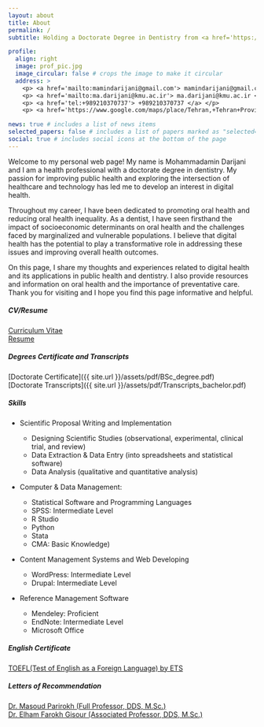 ```yaml
---
layout: about
title: About
permalink: /
subtitle: Holding a Doctorate Degree in Dentistry from <a href='https://en.wikipedia.org/wiki/Kerman_University_of_Medical_Sciences'> Kerman University of Medical Sciences </a>, <a href='https://www.google.com/maps/place/Kerman,+Kerman+Province,+Iran/@30.2766089,56.9968987,12z/data=!4m6!3m5!1s0x3f021851dbb1d0d1:0xcd1f7455f5d78eb6!8m2!3d30.2839379!4d57.0833628!16zL20vMDNncGtn'> Kerman, Iran </a>

profile:
  align: right
  image: prof_pic.jpg
  image_circular: false # crops the image to make it circular
  address: >
    <p> <a href='mailto:mamindarijani@gmail.com'> mamindarijani@gmail.com </a> </p>
    <p> <a href='mailto:ma.darijani@kmu.ac.ir'> ma.darijani@kmu.ac.ir </a> </p>
    <p> <a href='tel:+989210370737'> +989210370737 </a> </p>
    <p> <a href='https://www.google.com/maps/place/Tehran,+Tehran+Province,+Iran/@35.7075737,51.3476552,11z/data=!3m1!4b1!4m6!3m5!1s0x3f8e00491ff3dcd9:0xf0b3697c567024bc!8m2!3d35.7218583!4d51.3346954!16zL20vMGZ0bHg'> Tehran, Iran </a> </p>

news: true # includes a list of news items
selected_papers: false # includes a list of papers marked as "selected={true}"
social: true # includes social icons at the bottom of the page
---
```


Welcome to my personal web page! My name is Mohammadamin Darijani and I am a health professional with a doctorate degree in dentistry. My passion for improving public health and exploring the intersection of healthcare and technology has led me to develop an interest in digital health.

Throughout my career, I have been dedicated to promoting oral health and reducing oral health inequality. As a dentist, I have seen firsthand the impact of socioeconomic determinants on oral health and the challenges faced by marginalized and vulnerable populations. I believe that digital health has the potential to play a transformative role in addressing these issues and improving overall health outcomes.

On this page, I share my thoughts and experiences related to digital health and its applications in public health and dentistry. I also provide resources and information on oral health and the importance of preventative care. Thank you for visiting and I hope you find this page informative and helpful.








##### CV/Resume
[Curriculum Vitae](https://drive.google.com/file/d/10CaE62SCxMwSfPhmFCNJbpt4Rbko7hRS/view?usp=share_link)  
[Resume](https://drive.google.com/file/d/1qtIZU1ph_XFNdA312VnQZl8ud3zMy1Hx/view?usp=share_link)
##### Degrees Certificate and Transcripts
[Doctorate Certificate]({{ site.url }}/assets/pdf/BSc_degree.pdf)  
[Doctorate Transcripts]({{ site.url }}/assets/pdf/Transcripts_bachelor.pdf)  

##### Skills

* Scientific Proposal Writing and Implementation
  - Designing Scientific Studies (observational, experimental, clinical trial, and review)
  - Data Extraction & Data Entry (into spreadsheets and statistical software) 
  - Data Analysis (qualitative and quantitative analysis)
  
* Computer & Data Management:
  - Statistical Software and Programming Languages 
  - SPSS: Intermediate Level 
  - R Studio 
  - Python
  - Stata
  - CMA: Basic Knowledge)

* Content Management Systems and Web Developing 
  - WordPress: Intermediate Level 
  - Drupal: Intermediate Level
  
* Reference Management Software 
  - Mendeley: Proficient
  - EndNote: Intermediate Level
  - Microsoft Office 

##### English Certificate
[TOEFL(Test of English as a Foreign Language) by ETS](https://drive.google.com/file/d/1L8bQB3dtSp5eHrdgO8KFvlKWHw-D9tqj/view?usp=share_link) 
##### Letters of Recommendation
[Dr. Masoud Parirokh (Full Professor, DDS, M.Sc.)](https://drive.google.com/file/d/1Dkt_L-b_LxQrl7CBdZ1VEnoWOtn3zyKK/view?usp=share_link)  
[Dr. Elham Farokh Gisour (Associated Professor, DDS, M.Sc.)](https://drive.google.com/file/d/1Qf5PIwY-x6z6rvFKdgKMYaw-chgOVztD/view?usp=share_link)  





